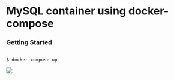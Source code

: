 # MySQL container using docker-compose

### Getting Started

```shell

$ docker-compose up
```


![](https://severalnines.com/sites/default/files/blog/node_4935/image00.png)
